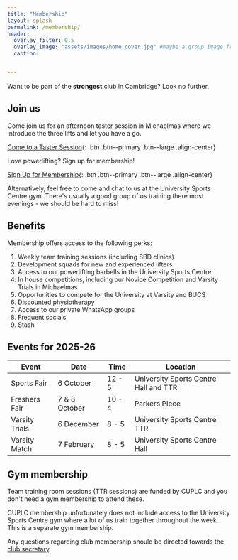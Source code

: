 ```yaml
---
title: "Membership"
layout: splash
permalink: /membership/
header:
  overlay_filter: 0.5
  overlay_image: "assets/images/home_cover.jpg" #maybe a group image from novice comp?
  caption:


---
```


Want to be part of the **strongest** club in Cambridge?  Look no further.

## Join us

Come join us for an afternoon taster session in Michaelmas where we introduce the three lifts and let you have a go.

[Come to a Taster Session](https://forms.gle/U1ArHoUtvYjfZnuB7){: .btn .btn--primary .btn--large .align-center}

Love powerlifting? Sign up for membership!

[Sign Up for Membership](https://forms.gle/ueaZEurL2PnjKn8B8){: .btn .btn--primary .btn--large .align-center}

Alternatively, feel free to come and chat to us at the University Sports Centre gym. There's usually a good group of us training there most evenings - we should be hard to miss! 


## Benefits

Membership offers access to the following perks:

1. Weekly team training sessions (including SBD clinics)
2. Development squads for new and experienced lifters
3. Access to our powerlifting barbells in the University Sports Centre 
4. In house competitions, including our Novice Competition and Varsity Trials in Michaelmas 
5. Opportunities to compete for the University at Varsity and BUCS
6. Discounted physiotherapy
7. Access to our private WhatsApp groups
8. Frequent socials
9. Stash 


## Events for 2025-26

| Event          | Date          | Time   | Location                              |
|----------------|---------------|--------|---------------------------------------|
| Sports Fair    | 6 October     | 12 - 5 | University Sports Centre Hall and TTR | 
| Freshers Fair  | 7 & 8 October | 10 - 4 | Parkers Piece                         |
| Varsity Trials | 6 December    | 8 - 5  | University Sports Centre TTR          |
| Varsity Match  | 7 February    | 8 - 5  | University Sports Centre Hall         |

<!--| BUCS                        | 24-27 April   |         | TBC                                   |-->
<!--| Christmas Dinner            | December      |         | TBC                                   |-->
<!--| Women and non-binary taster | 12 October    | 4 - 6   | University Sports Centre TTR          |-->
<!--| Open taster                 | 13 October    | 2 - 4   | University Sports Centre TTR          |-->
<!--| Novice Comp                 | 9 November    | 12      | University Sports Centre TTR          |-->


## Gym membership

Team training room sessions (TTR sessions) are funded by CUPLC and you don't need a gym membership to attend these. 

CUPLC membership unfortunately does not include access to the University Sports Centre gym where a lot of us train together throughout the week. This is a separate gym membership.


Any questions regarding club membership should be directed towards the [club secretary](mailto:iw327@cam.ac.uk).
